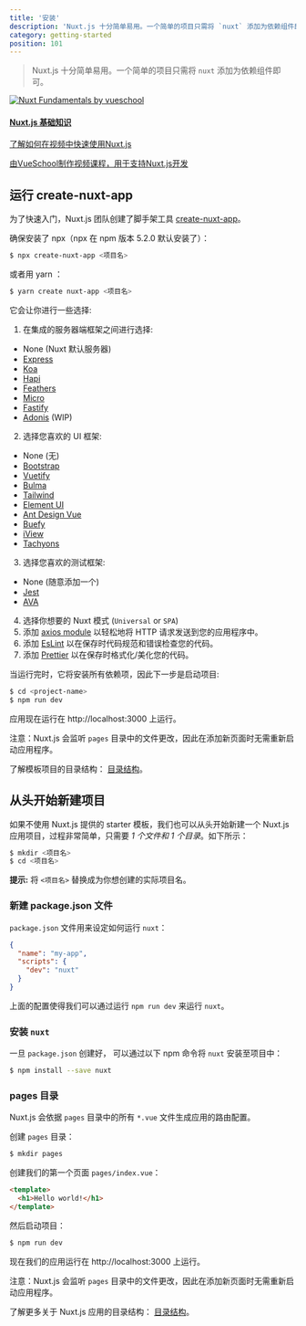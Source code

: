 ```yaml
---
title: '安装'
description: 'Nuxt.js 十分简单易用。一个简单的项目只需将 `nuxt` 添加为依赖组件即可。'
category: getting-started
position: 101
---
```


> Nuxt.js 十分简单易用。一个简单的项目只需将 `nuxt` 添加为依赖组件即可。

<div>
  <a href="https://vueschool.io/courses/nuxtjs-fundamentals/?friend=nuxt" target="_blank" class="Promote">
    <img src="/nuxt-fundamentals.png" srcset="/nuxt-fundamentals-2x.png 2x" alt="Nuxt Fundamentals by vueschool"/>
    <div class="Promote__Content">
      <h4 class="Promote__Content__Title">Nuxt.js 基础知识</h4>
      <p class="Promote__Content__Description">了解如何在视频中快速使用Nuxt.js</p>
      <p class="Promote__Content__Signature">由VueSchool制作视频课程，用于支持Nuxt.js开发</p>
    </div>
  </a>
</div>

## 运行 create-nuxt-app

为了快速入门，Nuxt.js 团队创建了脚手架工具 [create-nuxt-app](https://github.com/nuxt/create-nuxt-app)。

确保安装了 npx（npx 在 npm 版本 5.2.0 默认安装了）：

```bash
$ npx create-nuxt-app <项目名>
```

或者用 yarn ：

```bash
$ yarn create nuxt-app <项目名>
```

它会让你进行一些选择:

1. 在集成的服务器端框架之间进行选择:

- None (Nuxt 默认服务器)
- [Express](https://github.com/expressjs/express)
- [Koa](https://github.com/koajs/koa)
- [Hapi](https://github.com/hapijs/hapi)
- [Feathers](https://github.com/feathersjs/feathers)
- [Micro](https://github.com/zeit/micro)
- [Fastify](https://github.com/fastify/fastify)
- [Adonis](https://github.com/adonisjs/adonis-framework) (WIP)

2. 选择您喜欢的 UI 框架:

- None (无)
- [Bootstrap](https://github.com/bootstrap-vue/bootstrap-vue)
- [Vuetify](https://github.com/vuetifyjs/vuetify)
- [Bulma](https://github.com/jgthms/bulma)
- [Tailwind](https://github.com/tailwindcss/tailwindcss)
- [Element UI](https://github.com/ElemeFE/element)
- [Ant Design Vue](https://github.com/vueComponent/ant-design-vue)
- [Buefy](https://github.com/buefy/buefy)
- [iView](https://github.com/iview/iview)
- [Tachyons](https://github.com/tachyons-css/tachyons)

3. 选择您喜欢的测试框架:

- None (随意添加一个)
- [Jest](https://github.com/facebook/jest)
- [AVA](https://github.com/avajs/ava)

4. 选择你想要的 Nuxt 模式 (`Universal` or `SPA`)
5. 添加 [axios module](https://github.com/nuxt-community/axios-module) 以轻松地将 HTTP 请求发送到您的应用程序中。
6. 添加 [EsLint](https://eslint.org/) 以在保存时代码规范和错误检查您的代码。
7. 添加 [Prettier](https://prettier.io/) 以在保存时格式化/美化您的代码。

当运行完时，它将安装所有依赖项，因此下一步是启动项目:

```bash
$ cd <project-name>
$ npm run dev
```

应用现在运行在 http://localhost:3000 上运行。

<div class="Alert">

注意：Nuxt.js 会监听 `pages` 目录中的文件更改，因此在添加新页面时无需重新启动应用程序。

</div>

了解模板项目的目录结构： [目录结构](/guide/directory-structure)。

## 从头开始新建项目

如果不使用 Nuxt.js 提供的 starter 模板，我们也可以从头开始新建一个 Nuxt.js 应用项目，过程非常简单，只需要 _1 个文件和 1 个目录_。如下所示：

```bash
$ mkdir <项目名>
$ cd <项目名>
```

<div class="Alert Alert--nuxt-green">

<b>提示:</b> 将 <code>&lt;项目名&gt;</nom-du-projet></code> 替换成为你想创建的实际项目名。

</div>

### 新建 package.json 文件

`package.json` 文件用来设定如何运行 `nuxt`：

```json
{
  "name": "my-app",
  "scripts": {
    "dev": "nuxt"
  }
}
```

上面的配置使得我们可以通过运行 `npm run dev` 来运行 `nuxt`。

### 安装 `nuxt`

一旦 `package.json` 创建好， 可以通过以下 npm 命令将 `nuxt` 安装至项目中：

```bash
$ npm install --save nuxt
```

### pages 目录

Nuxt.js 会依据 `pages` 目录中的所有 `*.vue` 文件生成应用的路由配置。

创建 `pages` 目录：

```bash
$ mkdir pages
```

创建我们的第一个页面 `pages/index.vue`：

```html
<template>
  <h1>Hello world!</h1>
</template>
```

然后启动项目：

```bash
$ npm run dev
```

现在我们的应用运行在 http://localhost:3000 上运行。

<div class="Alert">

注意：Nuxt.js 会监听 `pages` 目录中的文件更改，因此在添加新页面时无需重新启动应用程序。

</div>

了解更多关于 Nuxt.js 应用的目录结构： [目录结构](/guide/directory-structure)。
